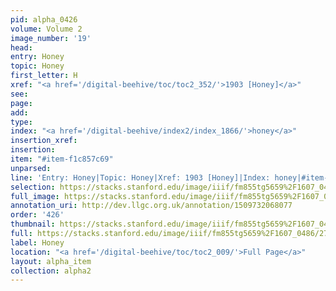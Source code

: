 ```yaml
---
pid: alpha_0426
volume: Volume 2
image_number: '19'
head: 
entry: Honey
topic: Honey
first_letter: H
xref: "<a href='/digital-beehive/toc/toc2_352/'>1903 [Honey]</a>"
see: 
page: 
add: 
type: 
index: "<a href='/digital-beehive/index2/index_1866/'>honey</a>"
insertion_xref: 
insertion: 
item: "#item-f1c857c69"
unparsed: 
line: 'Entry: Honey|Topic: Honey|Xref: 1903 [Honey]|Index: honey|#item-f1c857c69'
selection: https://stacks.stanford.edu/image/iiif/fm855tg5659%2F1607_0486/277,1512,3124,469/full/0/default.jpg
full_image: https://stacks.stanford.edu/image/iiif/fm855tg5659%2F1607_0486/full/full/0/default.jpg
annotation_uri: http://dev.llgc.org.uk/annotation/1509732068077
order: '426'
thumbnail: https://stacks.stanford.edu/image/iiif/fm855tg5659%2F1607_0486/277,1512,600,180/250,/0/default.jpg
full: https://stacks.stanford.edu/image/iiif/fm855tg5659%2F1607_0486/277,1512,3124,469/full/0/default.jpg
label: Honey
location: "<a href='/digital-beehive/toc/toc2_009/'>Full Page</a>"
layout: alpha_item
collection: alpha2
---
```

